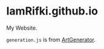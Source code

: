 # IamRifki.github.io
My Website.

`generation.js` is from [ArtGenerator](https://github.com/brainfoam/JS_Snippets/tree/master/ArtGenerator).